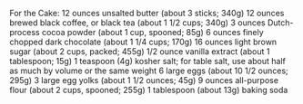 For the Cake:
    12 ounces unsalted butter (about 3 sticks; 340g)
    12 ounces brewed black coffee, or black tea (about 1 1/2 cups; 340g)
    3 ounces Dutch-process cocoa powder (about 1 cup, spooned; 85g)
    6 ounces finely chopped dark chocolate (about 1 1/4 cups; 170g)
    16 ounces light brown sugar (about 2 cups, packed; 455g)
    1/2 ounce vanilla extract (about 1 tablespoon; 15g)
    1 teaspoon (4g) kosher salt; for table salt, use about half as much by volume or the same weight
    6 large eggs (about 10 1/2 ounces; 295g)
    3 large egg yolks (about 1 1/2 ounces; 45g)
    9 ounces all-purpose flour (about 2 cups, spooned; 255g)
    1 tablespoon (about 13g) baking soda
